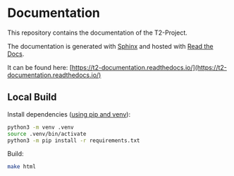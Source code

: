 # Documentation

This repository contains the documentation of the T2-Project.

The documentation is generated with [Sphinx](https://www.sphinx-doc.org/en/master/) and hosted with [Read the Docs](https://docs.readthedocs.io/en/stable/).

It can be found here: [https://t2-documentation.readthedocs.io/](https://t2-documentation.readthedocs.io/)

## Local Build

Install dependencies ([using pip and venv](https://packaging.python.org/en/latest/guides/installing-using-pip-and-virtual-environments/)):

```sh
python3 -m venv .venv
source .venv/bin/activate
python3 -m pip install -r requirements.txt
```

Build:

```sh
make html
```
